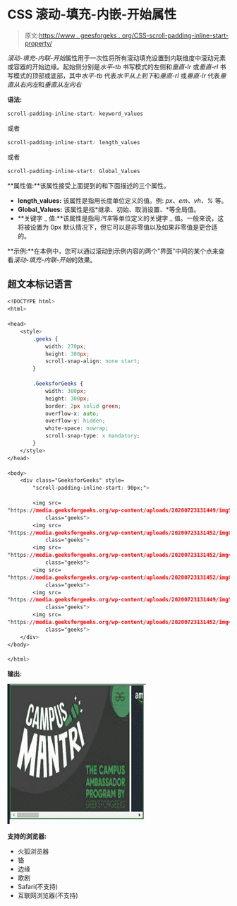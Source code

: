 # CSS 滚动-填充-内嵌-开始属性

> 原文:[https://www . geesforgeks . org/CSS-scroll-padding-inline-start-property/](https://www.geeksforgeeks.org/css-scroll-padding-inline-start-property/)

*滚动-填充-内联-开始*属性用于一次性将所有滚动填充设置到内联维度中滚动元素或容器的开始边缘。起始侧分别是*水平-tb* 书写模式的左侧和*垂直-lr* 或*垂直-rl* 书写模式的顶部或底部，其中*水平-tb* 代表*水平从上到下*和*垂直-rl* 或*垂直-lr* 代表*垂直从右向左*和*垂直从左向右*

**语法:**

```css
scroll-padding-inline-start: keyword_values
```

或者

```css
scroll-padding-inline-start: length_values
```

或者

```css
scroll-padding-inline-start: Global_Values
```

**属性值:**该属性接受上面提到的和下面描述的三个属性。

*   **length_values:** 该属性是指用长度单位定义的值。例: *px、em、vh、%* 等。
*   **Global_Values:** 该属性是指*继承、初始、取消设置、*等全局值。
*   **关键字 _ 值:**该属性是指用*汽车*等单位定义的关键字 _ 值。一般来说，这将被设置为 0px 默认情况下，但它可以是非零值以及如果非零值是更合适的。

**示例:**在本例中，您可以通过滚动到示例内容的两个“界面”中间的某个点来查看*滚动-填充-内联-开始*的效果。

## 超文本标记语言

```css
<!DOCTYPE html>
<html>

<head>
    <style>
        .geeks {
            width: 270px;
            height: 300px;
            scroll-snap-align: none start;
        }

        .GeeksforGeeks {
            width: 300px;
            height: 300px;
            border: 2px solid green;
            overflow-x: auto;
            overflow-y: hidden;
            white-space: nowrap;
            scroll-snap-type: x mandatory;
        }
    </style>
</head>

<body>
    <div class="GeeksforGeeks" style=
        "scroll-padding-inline-start: 90px;">

        <img src=
"https://media.geeksforgeeks.org/wp-content/uploads/20200723131449/img5.jpeg"
            class="geeks">
        <img src=
"https://media.geeksforgeeks.org/wp-content/uploads/20200723131452/img8.jpeg"
            class="geeks">
        <img src=
"https://media.geeksforgeeks.org/wp-content/uploads/20200723131452/img4-300x167.png"
            class="geeks">
        <img src=
"https://media.geeksforgeeks.org/wp-content/uploads/20200723131452/img8.jpeg"
            class="geeks">
        <img src=
"https://media.geeksforgeeks.org/wp-content/uploads/20200723131449/img5.jpeg"
            class="geeks">
        <img src=
"https://media.geeksforgeeks.org/wp-content/uploads/20200723131452/img4-300x167.png"
            class="geeks">
    </div>
</body>

</html>
```

**输出:**

![](img/e9b5c03819b4ac349a5921305b7250f4.png)

**支持的浏览器:**

*   火狐浏览器
*   铬
*   边缘
*   歌剧
*   Safari(不支持)
*   互联网浏览器(不支持)